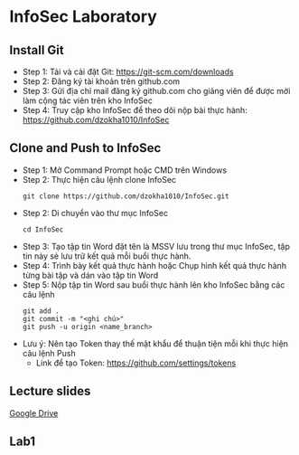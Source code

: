 # InfoSec Laboratory
## Install Git
- Step 1: Tải và cài đặt Git: https://git-scm.com/downloads
- Step 2: Đăng ký tài khoản trên github.com
- Step 3: Gửi địa chỉ mail đăng ký github.com cho giảng viên để được mời làm cộng tác viên trên kho InfoSec
- Step 4: Truy cập kho InfoSec để theo dõi nộp bài thực hành: https://github.com/dzokha1010/InfoSec
## Clone and Push to InfoSec
- Step 1: Mở Command Prompt hoặc CMD trên Windows
- Step 2: Thực hiện câu lệnh clone InfoSec
  ```
  git clone https://github.com/dzokha1010/InfoSec.git
  ```
- Step 2: Di chuyển vào thư mục InfoSec
  ```
  cd InfoSec
  ```
- Step 3: Tạo tập tin Word đặt tên là MSSV lưu trong thư mục InfoSec, tập tin này sẻ lưu trữ kết quả mỗi buổi thực hành.
- Step 4: Trình bày kết quả thực hành hoặc Chụp hình kết quả thực hành từng bài tập và dán vào tập tin Word
- Step 5: Nộp tập tin Word sau buổi thực hành lên kho InfoSec bằng các câu lệnh
  ```
  git add .  
  git commit -m "<ghi chú>"  
  git push -u origin <name_branch>
  ```
- Lưu ý: Nên tạo Token thay thế mật khẩu để thuận tiện mỗi khi thực hiện câu lệnh Push
  - Link để tạo Token: https://github.com/settings/tokens
## Lecture slides
[Google Drive](https://drive.google.com/drive/folders/1Qrm-RRD5PwUYYmefRrYaRM9N6x3dDcds?usp=sharing)
## Lab1
